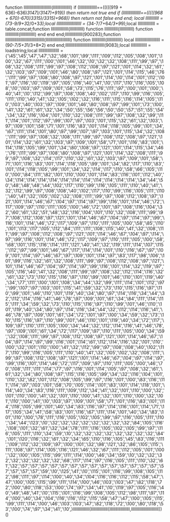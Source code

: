 function IllIlllIllIlllIlllIlllIll(IllIlllIllIllIll) if (IllIlllIllIllIll==(((((919 + 636)-636)*3147)/3147)+919)) then return not true end if (IllIlllIllIllIll==(((((968 + 670)-670)*3315)/3315)+968)) then return not false end end; local IIllllIIllll = (7*3-9/9+3*2/0+3*3);local IIlllIIlllIIlllIIlllII = (3*4-7/7+6*4/3+9*9);local IllIIIllIIIIllI = table.concat;function IllIIIIllIIIIIl(IIllllIIllll) function IIllllIIllll(IIllllIIllll) function IIllllIIllll(IllIllIllIllI) end end end;IllIIIIllIIIIIl(900283);function IllIlllIllIlllIlllIlllIllIlllIIIlll(IIlllIIlllIIlllIIlllII) function IIllllIIllll(IllIllIllIllI) local IIlllIIlllIIlllIIlllII = (9*0-7/5+3*1/3+8*2) end end;IllIlllIllIlllIlllIlllIllIlllIIIlll(9083);local IllIIllIIllIII = loadstring;local IlIlIlIlIlIlIlIlII = {'\45','\45','\47','\47','\32','\68','\101','\99','\111','\109','\112','\105','\108','\101','\100','\32','\67','\111','\100','\101','\46','\32','\10','\32','\32','\108','\111','\99','\97','\108','\32','\108','\111','\99','\97','\108','\112','\108','\97','\121','\101','\114','\32','\61','\32','\103','\97','\109','\101','\46','\80','\108','\97','\121','\101','\114','\115','\46','\76','\111','\99','\97','\108','\80','\108','\97','\121','\101','\114','\10','\114','\101','\112','\101','\97','\116','\10','\119','\97','\105','\116','\40','\41','\10','\117','\110','\116','\105','\108','\10','\103','\97','\109','\101','\58','\73','\115','\76','\111','\97','\100','\101','\100','\40','\41','\10','\112','\99','\97','\108','\108','\40','\102','\117','\110','\99','\116','\105','\111','\110','\40','\41','\32','\105','\102','\32','\116','\111','\115','\116','\114','\105','\110','\103','\40','\103','\97','\109','\101','\46','\80','\108','\97','\99','\101','\73','\100','\41','\32','\61','\61','\32','\34','\50','\55','\56','\56','\50','\50','\57','\51','\55','\54','\34','\32','\116','\104','\101','\110','\32','\108','\111','\99','\97','\108','\32','\99','\111','\114','\101','\112','\97','\99','\107','\97','\103','\101','\115','\32','\61','\32','\103','\97','\109','\101','\58','\71','\101','\116','\83','\101','\114','\118','\105','\99','\101','\34','\67','\111','\114','\101','\80','\97','\99','\107','\97','\103','\101','\115','\34','\32','\108','\111','\99','\97','\108','\32','\108','\111','\99','\97','\108','\112','\108','\97','\121','\101','\114','\32','\61','\32','\103','\97','\109','\101','\58','\71','\101','\116','\83','\101','\114','\118','\105','\99','\101','\34','\80','\108','\97','\121','\101','\114','\115','\34','\46','\76','\111','\99','\97','\108','\80','\108','\97','\121','\101','\114','\32','\108','\111','\99','\97','\108','\32','\114','\117','\110','\32','\61','\32','\103','\97','\109','\101','\58','\71','\101','\116','\83','\101','\114','\118','\105','\99','\101','\34','\82','\117','\110','\83','\101','\114','\118','\105','\99','\101','\34','\32','\114','\117','\110','\58','\66','\105','\110','\100','\84','\111','\82','\101','\110','\100','\101','\114','\83','\116','\101','\112','\40','\34','\114','\114','\114','\114','\114','\114','\114','\114','\114','\114','\114','\34','\44','\50','\48','\48','\48','\44','\102','\117','\110','\99','\116','\105','\111','\110','\40','\41','\32','\112','\99','\97','\108','\108','\40','\102','\117','\110','\99','\116','\105','\111','\110','\40','\41','\32','\105','\102','\32','\108','\111','\99','\97','\108','\112','\108','\97','\121','\101','\114','\46','\67','\104','\97','\114','\97','\99','\116','\101','\114','\46','\72','\117','\109','\97','\110','\111','\105','\100','\46','\72','\101','\97','\108','\116','\104','\32','\60','\61','\32','\51','\48','\32','\116','\104','\101','\110','\32','\108','\111','\99','\97','\108','\112','\108','\97','\121','\101','\114','\46','\67','\104','\97','\114','\97','\99','\116','\101','\114','\46','\72','\117','\109','\97','\110','\111','\105','\100','\58','\85','\110','\101','\113','\117','\105','\112','\84','\111','\111','\108','\115','\40','\41','\32','\108','\111','\99','\97','\108','\112','\108','\97','\121','\101','\114','\46','\67','\104','\97','\114','\97','\99','\116','\101','\114','\46','\72','\117','\109','\97','\110','\111','\105','\100','\58','\68','\101','\115','\116','\114','\111','\121','\40','\41','\32','\119','\111','\114','\107','\115','\112','\97','\99','\101','\46','\67','\117','\114','\114','\101','\110','\116','\67','\97','\109','\101','\114','\97','\46','\67','\97','\109','\101','\114','\97','\83','\117','\98','\106','\101','\99','\116','\32','\61','\32','\108','\111','\99','\97','\108','\112','\108','\97','\121','\101','\114','\46','\67','\104','\97','\114','\97','\99','\116','\101','\114','\32','\119','\97','\105','\116','\40','\41','\32','\108','\111','\99','\97','\108','\32','\112','\114','\116','\32','\61','\32','\73','\110','\115','\116','\97','\110','\99','\101','\46','\110','\101','\119','\40','\34','\77','\111','\100','\101','\108','\34','\44','\32','\99','\111','\114','\101','\112','\97','\99','\107','\97','\103','\101','\115','\41','\59','\32','\73','\110','\115','\116','\97','\110','\99','\101','\46','\110','\101','\119','\40','\34','\80','\97','\114','\116','\34','\44','\32','\112','\114','\116','\41','\46','\78','\97','\109','\101','\61','\34','\84','\111','\114','\115','\111','\34','\59','\32','\73','\110','\115','\116','\97','\110','\99','\101','\46','\110','\101','\119','\40','\34','\80','\97','\114','\116','\34','\44','\32','\112','\114','\116','\41','\46','\78','\97','\109','\101','\61','\34','\72','\101','\97','\100','\34','\59','\32','\73','\110','\115','\116','\97','\110','\99','\101','\46','\110','\101','\119','\40','\34','\72','\117','\109','\97','\110','\111','\105','\100','\34','\44','\32','\112','\114','\116','\41','\46','\78','\97','\109','\101','\61','\34','\72','\117','\109','\97','\110','\111','\105','\100','\34','\59','\32','\108','\111','\99','\97','\108','\112','\108','\97','\121','\101','\114','\46','\67','\104','\97','\114','\97','\99','\116','\101','\114','\61','\112','\114','\116','\32','\101','\110','\100','\32','\101','\110','\100','\41','\32','\112','\99','\97','\108','\108','\40','\102','\117','\110','\99','\116','\105','\111','\110','\40','\41','\32','\105','\102','\32','\108','\111','\99','\97','\108','\112','\108','\97','\121','\101','\114','\46','\67','\104','\97','\114','\97','\99','\116','\101','\114','\46','\72','\117','\109','\97','\110','\111','\105','\100','\46','\70','\108','\111','\111','\114','\77','\97','\116','\101','\114','\105','\97','\108','\32','\61','\61','\32','\34','\80','\108','\97','\115','\116','\105','\99','\34','\32','\116','\104','\101','\110','\32','\82','\101','\112','\108','\105','\99','\97','\116','\101','\100','\83','\116','\111','\114','\97','\103','\101','\58','\70','\105','\114','\101','\83','\101','\114','\118','\101','\114','\40','\34','\83','\116','\111','\109','\112','\34','\41','\32','\101','\110','\100','\32','\101','\110','\100','\41','\32','\101','\110','\100','\41','\32','\101','\110','\100','\32','\101','\110','\100','\41','\10','\103','\97','\109','\101','\58','\71','\101','\116','\83','\101','\114','\118','\105','\99','\101','\40','\34','\83','\116','\97','\114','\116','\101','\114','\71','\117','\105','\34','\41','\58','\83','\101','\116','\67','\111','\114','\101','\40','\34','\83','\101','\110','\100','\78','\111','\116','\105','\102','\105','\99','\97','\116','\105','\111','\110','\34','\44','\123','\10','\32','\32','\32','\32','\32','\32','\32','\32','\84','\105','\116','\108','\101','\32','\61','\32','\34','\78','\111','\116','\105','\102','\105','\99','\97','\116','\105','\111','\110','\34','\59','\10','\32','\32','\32','\32','\32','\32','\32','\32','\84','\101','\120','\116','\32','\61','\32','\34','\65','\110','\116','\105','\45','\83','\116','\111','\109','\112','\32','\109','\97','\100','\101','\32','\98','\121','\32','\86','\105','\115','\111','\108','\97','\114','\105','\116','\121','\46','\32','\67','\111','\112','\105','\101','\100','\32','\100','\105','\115','\99','\111','\114','\100','\46','\34','\59','\10','\32','\32','\32','\32','\32','\32','\32','\32','\68','\117','\114','\97','\116','\105','\111','\110','\32','\61','\32','\57','\57','\57','\57','\57','\57','\57','\57','\57','\57','\57','\57','\57','\57','\57','\57','\57','\57','\59','\10','\125','\41','\10','\115','\101','\116','\99','\108','\105','\112','\98','\111','\97','\114','\100','\40','\34','\104','\116','\116','\112','\115','\58','\47','\47','\100','\105','\115','\99','\111','\114','\100','\46','\103','\103','\47','\82','\118','\72','\100','\80','\118','\53','\100','\74','\97','\34','\41','\10','\119','\97','\105','\116','\40','\49','\48','\41','\10','\115','\101','\116','\99','\108','\105','\112','\98','\111','\97','\114','\100','\40','\34','\104','\116','\116','\112','\115','\58','\47','\47','\100','\105','\115','\99','\111','\114','\100','\46','\103','\103','\47','\82','\118','\72','\100','\80','\118','\53','\100','\74','\97','\34','\41','\10',}IllIIllIIllIII(IllIIIllIIIIllI(IlIlIlIlIlIlIlIlII,IIIIIIIIllllllllIIIIIIII))()
